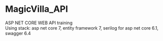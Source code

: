 # MagicVilla_API
ASP NET CORE WEB API training  
Using stack: asp net core 7, entity framework 7, serilog for asp net core 6.1, swagger 6.4
